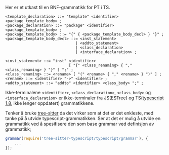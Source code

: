 
Her er et utkast til en BNF-grammatikk for PT i TS.

```
<template_declaration> ::= "template" <identifier> <package_template_body> ;
<package_declaration> ::= "package" <identifier> <package_template_body> ;
<package_template_body> ::= "{" { <package_template_body_decl> } "}" ;
<package_template_body_decl> ::= <inst_statement> 
                               | <addto_statement> 
                               | <class_declaration> 
                               | <interface_declaration> ;

<inst_statement> ::= "inst" <identifier> 
                            [ "{" <class_renaming> { "," <class_renaming> } "}" ] ";" ;
<class_renaming> ::= <rename> [ "(" <rename> { "," <rename> } ")" ] ;
<rename> ::= <identifier> "->" <identifier> ;
<addto_statement> ::= "addto" <identifier> <class_body> ";" ;
```

Ikke-terminalene `<identifier>`, `<class_declaration>`, `<class_body>` og `<interface_declaration>` er ikke-terminaler fra JS(ESTree) og TS([typescript 1.8](https://javascript.xgqfrms.xyz/pdfs/TypeScript%20Language%20Specification.pdf), ikke lenger oppdatert) grammatikkene.

Tenker å bruke [tree-sitter](https://tree-sitter.github.io/tree-sitter/) da det virker som at det er det enkleste, med tanke på å utvide typescript-grammatikken.
Ser at det er mulig å utvide en grammatikk ved å spesifisere den som base grammar ved definisjon av grammatikk;

```javascript
grammar(require('tree-sitter-typescript/typescript/grammar'), {
    ...
});
```

